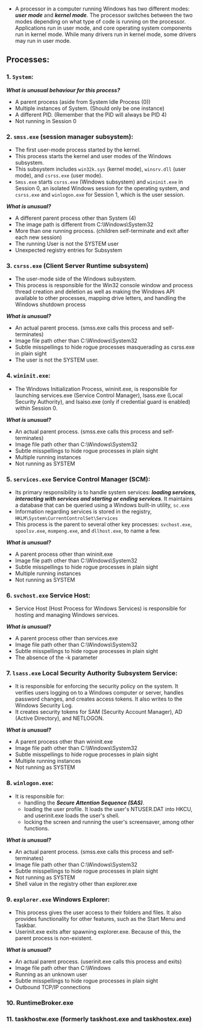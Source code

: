 - A processor in a computer running Windows has two different modes: ***user mode*** and ***kernel mode***. The processor switches between the two modes depending on what type of code is running on the processor.
 Applications run in user mode, and core operating system components run in kernel mode. While many drivers run in kernel mode, some drivers may run in user mode.

## Processes:
### 1. `System`:
***What is unusual behaviour for this process?***
- A parent process (aside from System Idle Process (0))
- Multiple instances of System. (Should only be one instance) 
- A different PID. (Remember that the PID will always be PID 4)
- Not running in Session 0
  
### 2. `smss.exe` (session manager subsystem):
- The first user-mode process started by the kernel.
- This process starts the kernel and user modes of the Windows subsystem.
- This subsystem includes `win32k.sys` (kernel mode), `winsrv.dll` (user mode), and `csrss.exe` (user mode).
- `Smss.exe` starts `csrss.exe` (Windows subsystem) and `wininit.exe` in Session 0, an isolated Windows session for the operating system, and `csrss.exe` and `winlogon.exe` for Session 1, which is the user session.
  
***What is unusual?***
- A different parent process other than System (4)
- The image path is different from C:\Windows\System32
- More than one running process. (children self-terminate and exit after each new session)
- The running User is not the SYSTEM user
- Unexpected registry entries for Subsystem

### 3. `csrss.exe` (Client Server Runtime subsystem)
- The user-mode side of the Windows subsystem.
- This process is responsible for the Win32 console window and process thread creation and deletion as well as making the Windows API available to other processes, mapping drive letters, and handling the Windows shutdown process

***What is unusual?***
- An actual parent process. (smss.exe calls this process and self-terminates)
- Image file path other than C:\Windows\System32
- Subtle misspellings to hide rogue processes masquerading as csrss.exe in plain sight
- The user is not the SYSTEM user.

### 4. `wininit.exe`:
- The Windows Initialization Process, wininit.exe, is responsible for launching services.exe (Service Control Manager), lsass.exe (Local Security Authority), and lsaiso.exe (only if credential guard is enabled) within Session 0.

***What is unusual?***
- An actual parent process. (smss.exe calls this process and self-terminates)
- Image file path other than C:\Windows\System32
- Subtle misspellings to hide rogue processes in plain sight
- Multiple running instances
- Not running as SYSTEM

### 5. `services.exe` Service Control Manager (SCM):
- Its primary responsibility is to handle system services: ***loading services, interacting with services and starting or ending services***. It maintains a database that can be queried using a Windows built-in utility, `sc.exe`
- Information regarding services is stored in the registry, ```HKLM\System\CurrentControlSet\Services```
- This process is the parent to several other key processes: `svchost.exe`, `spoolsv.exe`, `msmpeng.exe`, and `dllhost.exe`, to name a few.

***What is unusual?***
- A parent process other than wininit.exe
- Image file path other than C:\Windows\System32
- Subtle misspellings to hide rogue processes in plain sight
- Multiple running instances
- Not running as SYSTEM

### 6. `svchost.exe` Service Host:
-  Service Host (Host Process for Windows Services) is responsible for hosting and managing Windows services.

***What is unusual?***
- A parent process other than services.exe
- Image file path other than C:\Windows\System32
- Subtle misspellings to hide rogue processes in plain sight
- The absence of the -k parameter

### 7. `lsass.exe` Local Security Authority Subsystem Service:
- It is responsible for enforcing the security policy on the system. It verifies users logging on to a Windows computer or server, handles password changes, and creates access tokens. It also writes to the Windows Security Log.
- It creates security tokens for SAM (Security Account Manager), AD (Active Directory), and NETLOGON.

***What is unusual?***
- A parent process other than wininit.exe
- Image file path other than C:\Windows\System32
- Subtle misspellings to hide rogue processes in plain sight
- Multiple running instances
- Not running as SYSTEM

### 8. `winlogon.exe`:
- It is responsible for:
  - handling the ***Secure Attention Sequence (SAS)***.
  - loading the user profile. It loads the user's NTUSER.DAT into HKCU, and userinit.exe loads the user's shell.
  - locking the screen and running the user's screensaver, among other functions.

***What is unusual?***
- An actual parent process. (smss.exe calls this process and self-terminates)
- Image file path other than C:\Windows\System32
- Subtle misspellings to hide rogue processes in plain sight
- Not running as SYSTEM
- Shell value in the registry other than explorer.exe

### 9. `explorer.exe` Windows Explorer:
- This process gives the user access to their folders and files. It also provides functionality for other features, such as the Start Menu and Taskbar.
- Userinit.exe exits after spawning explorer.exe. Because of this, the parent process is non-existent.
  
***What is unusual?***
- An actual parent process. (userinit.exe calls this process and exits)
- Image file path other than C:\Windows
- Running as an unknown user
- Subtle misspellings to hide rogue processes in plain sight
- Outbound TCP/IP connections

### 10. RuntimeBroker.exe

### 11. taskhostw.exe  (formerly taskhost.exe and taskhostex.exe)

